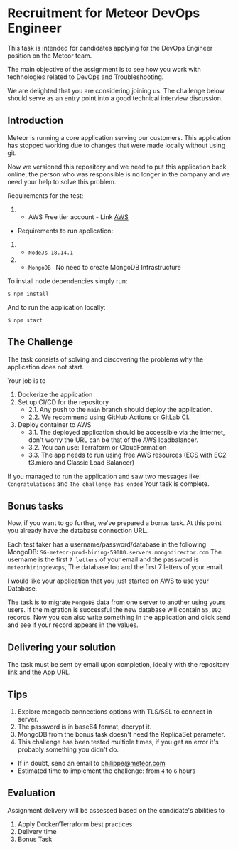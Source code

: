 # Recruitment for Meteor DevOps Engineer

This task is intended for candidates applying for the DevOps Engineer position on the Meteor team.

The main objective of the assignment is to see how you work with technologies related to DevOps and Troubleshooting.

We are delighted that you are considering joining us. The challenge below should serve as an entry point into a good technical interview discussion.

## Introduction

Meteor is running a core application serving our customers. This application has stopped working due to changes that were made locally without using git.

Now we versioned this repository and we need to put this application back online, the person who was responsible is no longer in the company and we need your help to solve this problem.

Requirements for the test:

1. - AWS Free tier account - Link [AWS](https://aws.amazon.com/pt/free/)

* Requirements to run application:

1. - `NodeJs 18.14.1`
2. - `MongoDB ` No need to create MongoDB Infrastructure

To install node dependencies simply run:
```
$ npm install
```

And to run the application locally:

```
$ npm start
```

## The Challenge

The task consists of solving and discovering the problems why the application does not start.

Your job is to

1. Dockerize the application
2. Set up CI/CD for the repository
    - 2.1. Any push to the `main` branch should deploy the application.
    - 2.2. We recommend using GitHub Actions or GitLab CI.
3. Deploy container to AWS
    - 3.1. The deployed application should be accessible via the internet, don't worry the URL can be that of the AWS loadbalancer.
    - 3.2. You can use: Terraform or CloudFormation
    - 3.3. The app needs to run using free AWS resources (ECS with EC2 t3.micro and Classic Load Balancer)

If you managed to run the application and saw two messages like: `Congratulations` and `The challenge has ended` Your task is complete.

## Bonus tasks

Now, if you want to go further, we've prepared a bonus task. At this point you already have the database connection URL.

Each test taker has a username/password/database in the following MongoDB: `SG-meteor-prod-hiring-59080.servers.mongodirector.com` The username is the first `7 letters` of your email and the password is `meteorhiringdevops`, The database too and the first 7 letters of your email.

I would like your application that you just started on AWS to use your Database.

The task is to migrate `MongoDB` data from one server to another using yours users. If the migration is successful the new database will contain `55,002` records. Now you can also write something in the application and click send and see if your record appears in the values.

## Delivering your solution
The task must be sent by email upon completion, ideally with the repository link and the App URL.

## Tips

1. Explore mongodb connections options with TLS/SSL to connect in server.
2. The password is in base64 format, decrypt it.
3. MongoDB from the bonus task doesn't need the ReplicaSet parameter.
4. This challenge has been tested multiple times, if you get an error it's probably something you didn't do.

- If in doubt, send an email to philippe@meteor.com
- Estimated time to implement the challenge: from `4` to `6` hours

## Evaluation

Assignment delivery will be assessed based on the candidate's abilities to
1. Apply Docker/Terraform best practices
2. Delivery time
3. Bonus Task

